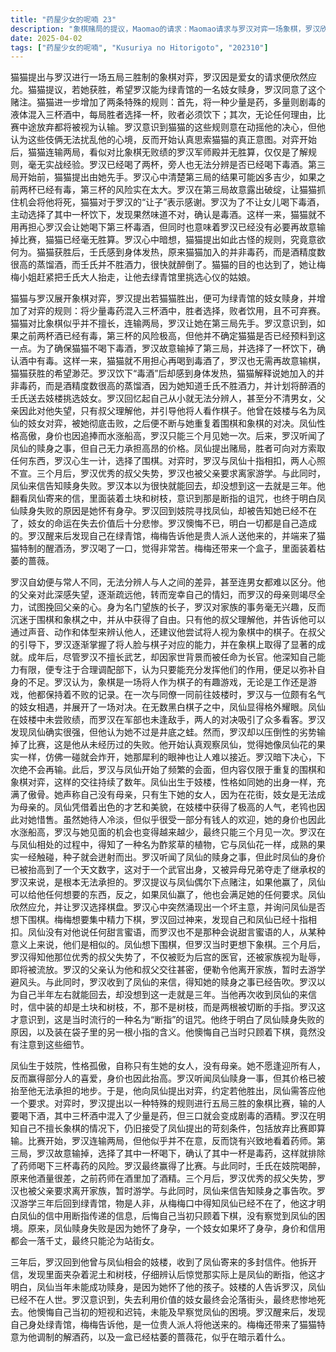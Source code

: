 ```yaml
---
title: "药屋少女的呢喃 23"
description: "象棋赌局的提议，Maomao的请求：Maomao请求与罗汉对弈一场象棋，罗汉欣然应允，因为是可爱女儿的请求，他无法拒绝。象棋赌局的提议，赌注的商定：Maomao提出，如果她赢了，希望罗汉能为绿青馆的一名妓女赎身，罗汉同意了。Maomao还额外增加了两条规则：一是将毒酒混入三杯酒中，胜者选择，败者饮用；二是放弃比赛即视为认输。象棋赌局的提议，罗汉的考量：罗汉意识到Maomao的规则是为了让他动摇，但他并不认为这种小伎俩能扰乱他的内心。他开始思考Maomao的真正意图。象棋对弈与毒酒，Maomao的连败：Maomao在象棋对弈中连败两局，罗汉让她先手第三局。罗汉意识到，如果前两杯酒中已经有毒，第三杯的风险极高，但他不确定Maomao是否已经预测到这一点。象棋对弈与毒酒，罗汉的故意输棋：罗汉故意输掉了第三局，为了确保Maomao不会喝下毒酒。他选择了一杯喝下，确认是毒酒。这样一来，Maomao就不用再担心会喝到毒酒了。象棋对弈与毒酒，壬氏的醉酒：罗汉喝下毒酒后感到身体发热。Maomao解释说，她加入的并非毒药，而是酒精，因为她知道壬氏不胜酒力。Maomao计划将醉酒的壬氏送去妓楼挑选妓女。罗汉的回忆，童年经历：罗汉回忆起自己从小就无法分辨人类之间的区别，甚至分不清男女。他的父亲因此对他失望，转而宠爱情妇，而他的母亲则拼命想挽回父亲。罗汉的回忆，象棋的启蒙：罗汉虽为名门望族的长子，却对家族事务不感兴趣，反而沉迷于围棋和象棋。他的叔父理解他，并引导他将人视为棋子，这使他逐渐在象棋上取得了成就。罗汉的回忆，与凤仙的相遇：罗汉在妓楼与名为凤仙的妓女相遇，凤仙的与众不同吸引了他。两人开始了持续数年的围棋和象棋对弈。凤仙的赎身与变故，凤仙的身世：凤仙出生于妓楼，性格高傲。她表示自己没有母亲，只有生下她的女人。由于她不愿取悦所有人，因此只受到一部分人的喜爱，身价也因此水涨船高。凤仙的赎身与变故，赎身风波：罗汉听闻凤仙的赎身之事，但她的价格因竞争而变得过高，他无力承担。他与凤仙打赌，提出如果他赢了，凤仙就要给他想要的东西。凤仙的赎身与变故，叔父的失势与游学：三个月后，罗汉优秀的叔父失势，罗汉也被父亲要求离开家族，暂时游学。与此同时，凤仙来信告知赎身之事告吹。三年后的真相，信中的断指：三年后，罗汉回到妓楼，发现凤仙寄来的信中夹杂着土块和树枝，实际上是断指。他这才意识到，凤仙赎身失败的原因是她怀了身孕。三年后的真相，凤仙的结局：妓楼的人告诉罗汉，凤仙已经不在了。罗汉意识到，失去价值的妓女最终会沦为站街女，最终悲惨死去。他为自己的短视感到后悔。三年后的真相，重回绿青馆：罗汉醒来后发现自己在绿青馆，梅梅告诉他，是某位贵人派人将他送来的。梅梅还带来了Maomao制作的解酒药和一盒枯萎的蔷薇。"
date: 2025-04-02
tags: ["药屋少女的呢喃", "Kusuriya no Hitorigoto", "202310"]
---
```


猫猫提出与罗汉进行一场五局三胜制的象棋对弈，罗汉因是爱女的请求便欣然应允。猫猫提议，若她获胜，希望罗汉能为绿青馆的一名妓女赎身，罗汉同意了这个赌注。猫猫进一步增加了两条特殊的规则：首先，将一种少量是药，多量则剧毒的液体混入三杯酒中，每局胜者选择一杯，败者必须饮下；其次，无论任何理由，比赛中途放弃都将被视为认输。罗汉意识到猫猫的这些规则意在动摇他的决心，但他认为这些伎俩无法扰乱他的心境，反而开始认真思索猫猫的真正意图。对弈开始后，猫猫连输两局，看似对比象棋无败绩的罗汉军师殿并无胜算，仅仅是了解规则，毫无实战经验。罗汉已经喝了两杯，旁人也无法分辨是否已经喝下毒酒。第三局开始前，猫猫提出由她先手。罗汉心中清楚第三局的结果可能凶多吉少，如果之前两杯已经有毒，第三杯的风险实在太大。罗汉在第三局故意露出破绽，让猫猫抓住机会将他将死，猫猫对于罗汉的“让子”表示感谢。罗汉为了不让女儿喝下毒酒，主动选择了其中一杯饮下，发现果然味道不对，确认是毒酒。这样一来，猫猫就不用再担心罗汉会让她喝下第三杯毒酒，但同时也意味着罗汉已经没有必要再故意输掉比赛，猫猫已经毫无胜算。罗汉心中暗想，猫猫提出如此古怪的规则，究竟意欲何为。猫猫获胜后，壬氏感到身体发热，原来猫猫加入的并非毒药，而是酒精度数很高的蒸馏酒，而壬氏并不胜酒力，很快就醉倒了。猫猫的目的也达到了，她让梅梅小姐赶紧把壬氏大人抬走，让他去绿青馆里挑选心仪的姑娘。

猫猫与罗汉展开象棋对弈，罗汉提出若猫猫胜出，便可为绿青馆的妓女赎身，并增加了对弈的规则：将少量毒药混入三杯酒中，胜者选择，败者饮用，且不可弃赛。猫猫对比象棋似乎并不擅长，连输两局，罗汉让她在第三局先手。罗汉意识到，如果之前两杯酒已经有毒，第三杯的风险极高，但他并不确定猫猫是否已经预料到这一点。为了确保猫猫不喝下毒酒，罗汉故意输掉了第三局，并选择了一杯饮下，确认酒中有毒。这样一来，猫猫就不用担心再喝到毒酒了，罗汉也无需再故意输棋，猫猫获胜的希望渺茫。罗汉饮下“毒酒”后却感到身体发热，猫猫解释说她加入的并非毒药，而是酒精度数很高的蒸馏酒，因为她知道壬氏不胜酒力，并计划将醉酒的壬氏送去妓楼挑选妓女。罗汉回忆起自己从小就无法分辨人，甚至分不清男女，父亲因此对他失望，只有叔父理解他，并引导他将人看作棋子。他曾在妓楼与名为凤仙的妓女对弈，被她彻底击败，之后便不断与她重复着围棋和象棋的对决。凤仙性格高傲，身价也因追捧而水涨船高，罗汉只能三个月见她一次。后来，罗汉听闻了凤仙的赎身之事，但自己无力承担高昂的价格。凤仙提出赌局，胜者可向对方索取任何东西，罗汉心生一计，选择了围棋。对弈时，罗汉与凤仙十指相扣，两人心照不宣。三个月后，罗汉优秀的叔父失势，罗汉也被父亲要求离家游学。与此同时，凤仙来信告知赎身失败。罗汉本以为很快就能回去，却没想到这一去就是三年。他翻看凤仙寄来的信，里面装着土块和树枝，意识到那是断指的诅咒，也终于明白凤仙赎身失败的原因是她怀有身孕。罗汉回到妓院寻找凤仙，却被告知她已经不在了，妓女的命运在失去价值后十分悲惨。罗汉懊悔不已，明白一切都是自己造成的。罗汉醒来后发现自己在绿青馆，梅梅告诉他是贵人派人送他来的，并端来了猫猫特制的醒酒汤，罗汉喝了一口，觉得非常苦。梅梅还带来一个盒子，里面装着枯萎的蔷薇。

罗汉自幼便与常人不同，无法分辨人与人之间的差异，甚至连男女都难以区分。他的父亲对此深感失望，逐渐疏远他，转而宠幸自己的情妇，而罗汉的母亲则竭尽全力，试图挽回父亲的心。身为名门望族的长子，罗汉对家族的事务毫无兴趣，反而沉迷于围棋和象棋之中，并从中获得了自由。只有他的叔父理解他，并告诉他可以通过声音、动作和体型来辨认他人，还建议他尝试将人视为象棋中的棋子。在叔父的引导下，罗汉逐渐掌握了将人脸与棋子对应的能力，并在象棋上取得了显著的成就。成年后，尽管罗汉不擅长武艺，却因家世背景而被任命为长官。他深知自己能力有限，便专注于合理调配部下，认为只要能充分发挥他们的作用，便足以弥补自身的不足。罗汉认为，象棋是一场将人作为棋子的有趣游戏，无论是工作还是游戏，他都保持着不败的记录。在一次与同僚一同前往妓楼时，罗汉与一位颇有名气的妓女相遇，并展开了一场对决。在无数黑白棋子之中，凤仙显得格外耀眼。凤仙在妓楼中未尝败绩，而罗汉在军部也未逢敌手，两人的对决吸引了众多看客。罗汉发现凤仙确实很强，但他认为她不过是井底之蛙。然而，罗汉却以压倒性的劣势输掉了比赛，这是他从未经历过的失败。他开始认真观察凤仙，觉得她像凤仙花的果实一样，仿佛一碰就会炸开，她那犀利的眼神也让人难以接近。罗汉暗下决心，下次绝不会再输。此后，罗汉与凤仙开始了频繁的会面，但内容仅限于重复的围棋和象棋对弈，这样的交往持续了数年。凤仙出生于妓楼，性格如同她的出身一样，充满了傲骨。她声称自己没有母亲，只有生下她的女人，因为在花街，妓女是无法成为母亲的。凤仙凭借着出色的才艺和美貌，在妓楼中获得了极高的人气，老鸨也因此对她惜售。虽然她待人冷淡，但似乎很受一部分有钱人的欢迎，她的身价也因此水涨船高，罗汉与她见面的机会也变得越来越少，最终只能三个月见一次。罗汉在与凤仙相处的过程中，得知了一种名为酢浆草的植物，它与凤仙花一样，成熟的果实一经触碰，种子就会迸射而出。罗汉听闻了凤仙的赎身之事，但此时凤仙的身价已被抬高到了一个天文数字，这对于一个武官出身，又被异母兄弟夺走了继承权的罗汉来说，是根本无法承担的。罗汉提议与凤仙偶尔下点赌注，如果他赢了，凤仙可以给他任何想要的东西，反之，如果凤仙赢了，他也会满足她的任何要求。凤仙欣然应允，并让罗汉选择棋盘。罗汉心中突然涌现出一个坏主意，并询问凤仙是否想下围棋。梅梅想要集中精力下棋，罗汉回过神来，发现自己和凤仙已经十指相扣。凤仙没有对他说任何甜言蜜语，而罗汉也不是那种会说甜言蜜语的人，从某种意义上来说，他们是相似的。凤仙想下围棋，但罗汉当时更想下象棋。三个月后，罗汉得知他那位优秀的叔父失势了，不仅被贬为后宫的医官，还被家族视为耻辱，即将被流放。罗汉的父亲认为他和叔父交往甚密，便勒令他离开家族，暂时去游学避风头。与此同时，罗汉收到了凤仙的来信，得知她的赎身之事已经告吹。罗汉以为自己半年左右就能回去，却没想到这一走就是三年。当他再次收到凤仙的来信时，信中装的却是土块和树枝，不，那不是树枝，而是两根被切断的手指。罗汉这才意识到，这是当时流行的一种名为“断指”的诅咒。他终于明白了凤仙赎身失败的原因，以及装在袋子里的另一根小指的含义。他懊悔自己当时只顾着下棋，竟然没有注意到这些细节。

凤仙生于妓院，性格孤傲，自称只有生她的女人，没有母亲。她不愿逢迎所有人，反而赢得部分人的喜爱，身价也因此抬高。罗汉听闻凤仙赎身一事，但其价格已被抬至他无法承担的地步。于是，他向凤仙提出对弈，约定若他胜出，凤仙需答应他一个要求。对弈时，罗汉提出以一种特殊的规则进行五局三胜的象棋比赛，输的人要喝下酒，其中三杯酒中混入了少量是药，但三口就会变成剧毒的酒精。罗汉在明知自己不擅长象棋的情况下，仍旧接受了凤仙提出的苛刻条件，包括放弃比赛即算输。比赛开始，罗汉连输两局，但他似乎并不在意，反而饶有兴致地看着药师。第三局，罗汉故意输掉，选择了其中一杯喝下，确认了其中一杯是毒药，这样就排除了药师喝下三杯毒药的风险。罗汉最终赢得了比赛。与此同时，壬氏在妓院喝醉，原来他酒量很差，之前药师在酒里加了酒精。三个月后，罗汉优秀的叔父失势，罗汉也被父亲要求离开家族，暂时游学。与此同时，凤仙来信告知赎身之事告吹。罗汉游学三年后回到绿青馆，物是人非，从梅梅口中得知凤仙已经不在了，他这才明白凤仙的信中用断指传递的信息，后悔自己当初只顾着下棋，没有察觉到凤仙的困境。原来，凤仙赎身失败是因为她怀了身孕，一个妓女如果坏了身孕，身价和信用都会一落千丈，最终只能沦为站街女。

三年后，罗汉回到他曾与凤仙相会的妓楼，收到了凤仙寄来的多封信件。他拆开信，发现里面夹杂着泥土和树枝，仔细辨认后惊觉那实际上是凤仙的断指，他这才明白，凤仙当年未能成功赎身，是因为她怀了他的孩子。妓楼的人告诉罗汉，凤仙已经不在人世。罗汉意识到，失去利用价值的妓女最终会沦落街头，最终悲惨地死去。他懊悔自己当初的短视和迟钝，未能及早察觉凤仙的困境。罗汉醒来后，发现自己身处绿青馆，梅梅告诉他，是一位贵人派人将他送来的。梅梅还带来了猫猫特意为他调制的解酒药，以及一盒已经枯萎的蔷薇花，似乎在暗示着什么。